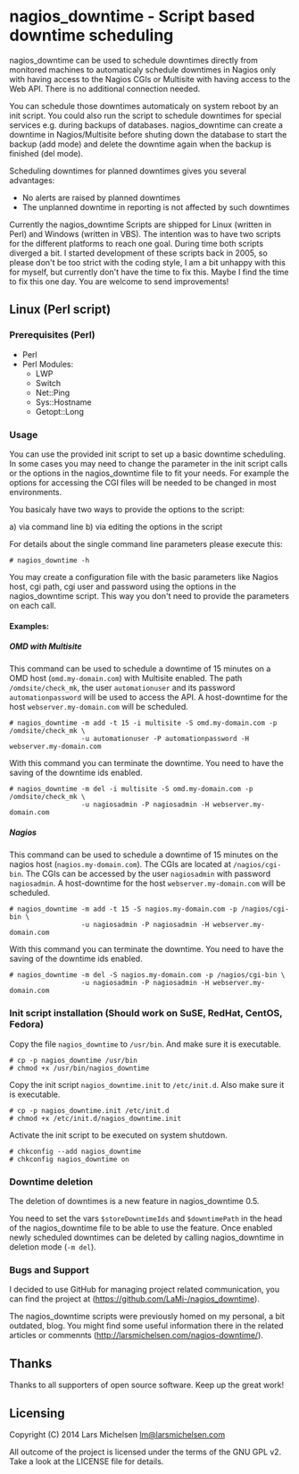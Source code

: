 # nagios_downtime - Script based downtime scheduling

nagios_downtime can be used to schedule downtimes directly from monitored
machines to automaticaly schedule downtimes in Nagios only with having access
to the Nagios CGIs or Multisite with having access to the Web API. There is no additional connection needed.

You can schedule those downtimes automaticaly on system reboot by an init
script. You could also run the script to schedule downtimes for special
services e.g. during backups of databases. nagios_downtime can create a
downtime in Nagios/Multisite before shuting down the database to start the backup (add
mode) and delete the downtime again when the backup is finished (del mode).

Scheduling downtimes for planned downtimes gives you several advantages:

* No alerts are raised by planned downtimes
* The unplanned downtime in reporting is not affected by such downtimes

Currently the nagios_downtime Scripts are shipped for Linux (written in Perl)
and Windows (written in VBS). The intention was to have two scripts for the
different platforms to reach one goal. During time both scripts diverged a
bit. I started development of these scripts back in 2005, so please don't
be too strict with the coding style, I am a bit unhappy with this for myself,
but currently don't have the time to fix this. Maybe I find the time to fix
this one day. You are welcome to send improvements!

## Linux (Perl script)

### Prerequisites (Perl)

* Perl
* Perl Modules:
  * LWP
  * Switch
  * Net::Ping
  * Sys::Hostname
  * Getopt::Long

### Usage

You can use the provided init script to set up a basic downtime scheduling. In
some cases you may need to change the parameter in the init script calls or the
options in the nagios_downtime file to fit your needs. For example the options
for accessing the CGI files will be needed to be changed in most environments.

You basicaly have two ways to provide the options to the script:

a) via command line
b) via editing the options in the script

For details about the single command line parameters please execute this:

```
# nagios_downtime -h
```

You may create a configuration file with the basic parameters like Nagios host, cgi path, cgi user and password 
using the options in the nagios_downtime script. This way you don't need to
provide the parameters on each call.

#### Examples:
##### OMD with Multisite
This command can be used to schedule a downtime of 15 minutes on a OMD host (`omd.my-domain.com`) with Multisite enabled. The path `/omdsite/check_mk`, the user `automationuser` and its password `automationpassword` will be used to access the API. A host-downtime for the host `webserver.my-domain.com` will be scheduled.
```
# nagios_downtime -m add -t 15 -i multisite -S omd.my-domain.com -p /omdsite/check_mk \
                  -u automationuser -P automationpassword -H webserver.my-domain.com
```

With this command you can terminate the downtime. You need to have the
saving of the downtime ids enabled.

```
# nagios_downtime -m del -i multisite -S omd.my-domain.com -p /omdsite/check_mk \
                  -u nagiosadmin -P nagiosadmin -H webserver.my-domain.com
```
##### Nagios
This command can be used to schedule a downtime of 15 minutes on the nagios
host (`nagios.my-domain.com`). The CGIs are located at `/nagios/cgi-bin`. The
CGIs can be accessed by the user `nagiosadmin` with password `nagiosadmin`. A
host-downtime for the host `webserver.my-domain.com` will be scheduled.

```
# nagios_downtime -m add -t 15 -S nagios.my-domain.com -p /nagios/cgi-bin \
                  -u nagiosadmin -P nagiosadmin -H webserver.my-domain.com
```

With this command you can terminate the downtime. You need to have the
saving of the downtime ids enabled.

```
# nagios_downtime -m del -S nagios.my-domain.com -p /nagios/cgi-bin \
                  -u nagiosadmin -P nagiosadmin -H webserver.my-domain.com
```

### Init script installation (Should work on SuSE, RedHat, CentOS, Fedora)

Copy the file `nagios_downtime` to `/usr/bin`. And make sure it is executable.

```
# cp -p nagios_downtime /usr/bin
# chmod +x /usr/bin/nagios_downtime
```

Copy the init script `nagios_downtime.init` to `/etc/init.d`. Also make sure it is
executable.

```
# cp -p nagios_downtime.init /etc/init.d
# chmod +x /etc/init.d/nagios_downtime.init
```

Activate the init script to be executed on system shutdown.

```
# chkconfig --add nagios_downtime
# chkconfig nagios_downtime on
```

### Downtime deletion

The deletion of downtimes is a new feature in nagios_downtime 0.5.

You need to set the vars `$storeDowntimeIds` and `$downtimePath` in the head of the
nagios_downtime file to be able to use the feature. Once enabled newly
scheduled downtimes can be deleted by calling nagios_downtime in deletion mode
(`-m del`).

### Bugs and Support

I decided to use GitHub for managing project related communication, you
can find the project at (https://github.com/LaMi-/nagios_downtime).

The nagios_downtime scripts were previously homed on my personal, a bit outdated, blog.
You might find some useful information there in the related articles or commennts
(http://larsmichelsen.com/nagios-downtime/).

## Thanks

Thanks to all supporters of open source software. Keep up the great work!

## Licensing

Copyright (C) 2014 Lars Michelsen <lm@larsmichelsen.com>

All outcome of the project is licensed under the terms of the GNU GPL v2.
Take a look at the LICENSE file for details.
